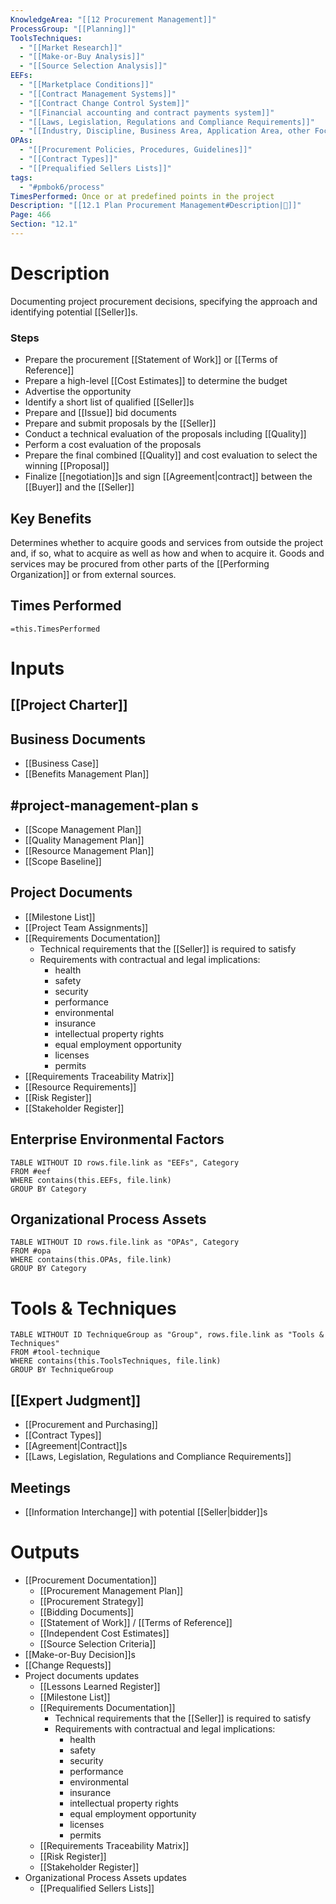 ```yaml
---
KnowledgeArea: "[[12 Procurement Management]]"
ProcessGroup: "[[Planning]]"
ToolsTechniques:
  - "[[Market Research]]"
  - "[[Make-or-Buy Analysis]]"
  - "[[Source Selection Analysis]]"
EEFs:
  - "[[Marketplace Conditions]]"
  - "[[Contract Management Systems]]"
  - "[[Contract Change Control System]]"
  - "[[Financial accounting and contract payments system]]"
  - "[[Laws, Legislation, Regulations and Compliance Requirements]]"
  - "[[Industry, Discipline, Business Area, Application Area, other Focus Area of the Project]]"
OPAs:
  - "[[Procurement Policies, Procedures, Guidelines]]"
  - "[[Contract Types]]"
  - "[[Prequalified Sellers Lists]]"
tags:
  - "#pmbok6/process"
TimesPerformed: Once or at predefined points in the project
Description: "[[12.1 Plan Procurement Management#Description|📝]]"
Page: 466
Section: "12.1"
---
```

# Description
Documenting project procurement decisions, specifying the approach and identifying potential [[Seller]]s.
### Steps
- Prepare the procurement [[Statement of Work]] or [[Terms of Reference]]
- Prepare a high-level [[Cost Estimates]] to determine the budget
- Advertise the opportunity
- Identify a short list of qualified [[Seller]]s
- Prepare and [[Issue]] bid documents
- Prepare and submit proposals by the [[Seller]]
- Conduct a technical evaluation of the proposals including [[Quality]]
- Perform a cost evaluation of the proposals
- Prepare the final combined [[Quality]] and cost evaluation to select the winning [[Proposal]]
- Finalize [[negotiation]]s and sign [[Agreement|contract]] between the [[Buyer]] and the [[Seller]]
## Key Benefits
Determines whether to acquire goods and services from outside the project and, if so, what to acquire as well as how and when to acquire it. Goods and services may be procured from other parts of the [[Performing Organization]] or from external sources.
## Times Performed
`=this.TimesPerformed`
# Inputs
## [[Project Charter]]
## Business Documents
- [[Business Case]]
- [[Benefits Management Plan]]
## #project-management-plan s
- [[Scope Management Plan]]
- [[Quality Management Plan]]
- [[Resource Management Plan]]
- [[Scope Baseline]]
## Project Documents
- [[Milestone List]]
- [[Project Team Assignments]]
- [[Requirements Documentation]]
	- Technical requirements that the [[Seller]] is required to satisfy
	- Requirements with contractual and legal implications:
		- health
		- safety
		- security
		- performance
		- environmental
		- insurance
		- intellectual property rights
		- equal employment opportunity
		- licenses
		- permits
- [[Requirements Traceability Matrix]]
- [[Resource Requirements]]
- [[Risk Register]]
- [[Stakeholder Register]]
## Enterprise Environmental Factors
```dataview
TABLE WITHOUT ID rows.file.link as "EEFs", Category
FROM #eef
WHERE contains(this.EEFs, file.link)
GROUP BY Category
```
## Organizational Process Assets
```dataview
TABLE WITHOUT ID rows.file.link as "OPAs", Category
FROM #opa
WHERE contains(this.OPAs, file.link)
GROUP BY Category
```
# Tools & Techniques
```dataview
TABLE WITHOUT ID TechniqueGroup as "Group", rows.file.link as "Tools & Techniques"
FROM #tool-technique
WHERE contains(this.ToolsTechniques, file.link)
GROUP BY TechniqueGroup
```
## [[Expert Judgment]]
- [[Procurement and Purchasing]]
- [[Contract Types]]
- [[Agreement|Contract]]s
- [[Laws, Legislation, Regulations and Compliance Requirements]]
## Meetings
- [[Information Interchange]] with potential [[Seller|bidder]]s
# Outputs
- [[Procurement Documentation]]
	- [[Procurement Management Plan]]
	- [[Procurement Strategy]]
	- [[Bidding Documents]]
	- [[Statement of Work]] / [[Terms of Reference]]
	- [[Independent Cost Estimates]]
	- [[Source Selection Criteria]]
- [[Make-or-Buy Decision]]s
- [[Change Requests]]
- Project documents updates
	- [[Lessons Learned Register]]
	- [[Milestone List]]
	- [[Requirements Documentation]]
		- Technical requirements that the [[Seller]] is required to satisfy
		- Requirements with contractual and legal implications:
			- health
			- safety
			- security
			- performance
			- environmental
			- insurance
			- intellectual property rights
			- equal employment opportunity
			- licenses
			- permits
	- [[Requirements Traceability Matrix]]
	- [[Risk Register]]
	- [[Stakeholder Register]]
- Organizational Process Assets updates
	- [[Prequalified Sellers Lists]]